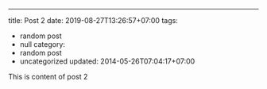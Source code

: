 ---
title: Post 2
date: 2019-08-27T13:26:57+07:00
tags:
  - random post
  - null
category:
  - random post
  - uncategorized
updated: 2014-05-26T07:04:17+07:00

This is content of post 2